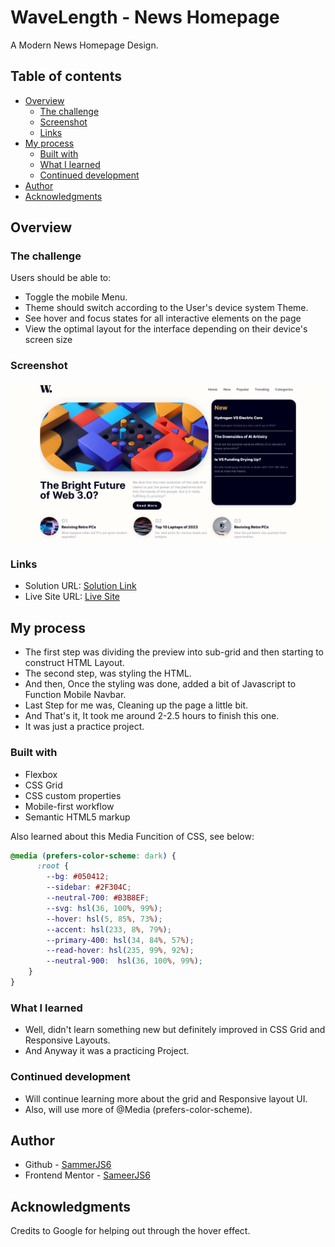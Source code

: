 # WaveLength - News Homepage 

  A Modern News Homepage Design.

## Table of contents

- [Overview](#overview)
  - [The challenge](#the-challenge)
  - [Screenshot](#screenshot)
  - [Links](#links)
- [My process](#my-process)
  - [Built with](#built-with)
  - [What I learned](#what-i-learned)
  - [Continued development](#continued-development)
- [Author](#author)
- [Acknowledgments](#acknowledgments)

## Overview

### The challenge

Users should be able to:

- Toggle the mobile Menu.
- Theme should switch according to the User's device system Theme.
- See hover and focus states for all interactive elements on the page
- View the optimal layout for the interface depending on their device's screen size

### Screenshot

![Light Mode Preview](Preview.png)


### Links

- Solution URL: [Solution Link](https://github.com/SameerJS6/WaveLength-News-Homepage-Design.git)
- Live Site URL: [Live Site](https://wavelength-news.netlify.app/)

## My process

- The first step was dividing the preview into sub-grid and then starting to construct HTML Layout. 
- The second step, was styling the HTML.
- And then, Once the styling was done, added a bit of Javascript to Function Mobile Navbar.
- Last Step for me was, Cleaning up the page a little bit.
- And That's it, It took me around 2-2.5 hours to finish this one.
- It was just a practice project.


### Built with

- Flexbox
- CSS Grid
- CSS custom properties
- Mobile-first workflow
- Semantic HTML5 markup

Also learned about this Media Funcition of CSS, see below:

```css
@media (prefers-color-scheme: dark) {
      :root {
        --bg: #050412;
        --sidebar: #2F304C;
        --neutral-700: #B3B8EF;
        --svg: hsl(36, 100%, 99%);
        --hover: hsl(5, 85%, 73%);
        --accent: hsl(233, 8%, 79%);
        --primary-400: hsl(34, 84%, 57%);
        --read-hover: hsl(235, 99%, 92%);
        --neutral-900:  hsl(36, 100%, 99%);
    }
}

```


### What I learned

- Well, didn't learn something new but definitely improved in CSS Grid and Responsive Layouts.
- And Anyway it was a practicing Project.

### Continued development

- Will continue learning more about the grid and Responsive layout UI.
- Also, will use more of @Media (prefers-color-scheme).

## Author

- Github - [SammerJS6](https://github.com/SameerJS6)
- Frontend Mentor - [SameerJS6](https://www.frontendmentor.io/profile/sameerjs6)

## Acknowledgments

Credits to Google for helping out through the hover effect.
